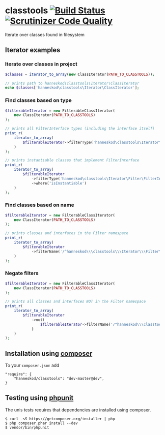 # classtools [![Build Status](https://travis-ci.org/hanneskod/classtools.svg)](https://travis-ci.org/hanneskod/classtools) [![Scrutinizer Code Quality](https://scrutinizer-ci.com/g/hanneskod/classtools/badges/quality-score.png?s=d9484dda5b07eafdb183746efc126488583e0532)](https://scrutinizer-ci.com/g/hanneskod/classtools/)

Iterate over classes found in filesystem

## Iterator examples

### Iterate over classes in project

```php
$classes = iterator_to_array(new ClassIterator(PATH_TO_CLASSTOOLS));

// prints path to hanneskod\classtools\Iterator\ClassIterator
echo $classes['hanneskod\classtools\Iterator\ClassIterator'];
```

### Find classes based on type

```php
$filterableIterator = new FilterableClassIterator(
    new ClassIterator(PATH_TO_CLASSTOOLS)
);

// prints all FilterInterface types (including the interface itself)
print_r(
    iterator_to_array(
        $filterableIterator->filterType('hanneskod\classtools\Iterator\Filter\FilterInterface')
    )
);

// prints instantiable classes that implement FilterInterface
print_r(
    iterator_to_array(
        $filterableIterator
            ->filterType('hanneskod\classtools\Iterator\Filter\FilterInterface')
            ->where('isInstantiable')
    )
);
```

### Find classes based on name

```php
$filterableIterator = new FilterableClassIterator(
    new ClassIterator(PATH_TO_CLASSTOOLS)
);

// prints classes and interfaces in the Filter namespace
print_r(
    iterator_to_array(
        $filterableIterator
            ->filterName('/^hanneskod\\\classtools\\\Iterator\\\Filter\\\/')
    )
);
```

### Negate filters

```php
$filterableIterator = new FilterableClassIterator(
    new ClassIterator(PATH_TO_CLASSTOOLS)
);

// prints all classes and interfaces NOT in the Filter namespace
print_r(
    iterator_to_array(
        $filterableIterator
            ->not(
                $filterableIterator->filterName('/^hanneskod\\\classtools\\\Iterator\\\Filter\\\/')
            )
    )
);
```

Installation using [composer](http://getcomposer.org/)
------------------------------------------------------
To your `composer.json` add

    "require": {
        "hanneskod/classtools": "dev-master@dev",
    }


Testing using [phpunit](http://phpunit.de/)
-------------------------------------------
The unis tests requires that dependencies are installed using composer.

    $ curl -sS https://getcomposer.org/installer | php
    $ php composer.phar install --dev
    $ vendor/bin/phpunit
